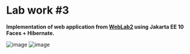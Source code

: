 # Lab work #3

**Implementation of web application from [WebLab2](https://github.com/BZ6/WebLab2) using Jakarta EE 10 Faces + Hibernate.**  

![image](https://github.com/BZ6/WebLab3/assets/85627560/9eb49cc4-b831-41b2-9105-ae5732806d18)
![image](https://github.com/BZ6/WebLab3/assets/85627560/9ec18cc5-d36c-4779-8860-29943d6e0f06)
